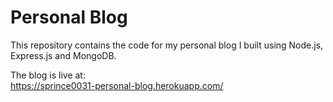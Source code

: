 # Personal Blog
This repository contains the code for my personal blog I built using Node.js, Express.js and MongoDB.

The blog is live at:  
https://sprince0031-personal-blog.herokuapp.com/
